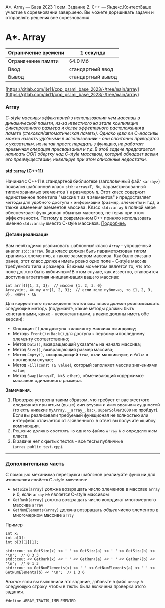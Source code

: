 A\*. Array — База 2023 1 сем. Задание 2. C++ — Яндекс.КонтестВаше участие в соревновании завершено. Вы можете дорешивать задачи и отправлять решения вне соревнования

# A\*. Array

| Ограничение времени | 1 секунда |
| --- | --- |
| Ограничение памяти | 64.0 Мб |
| Ввод | стандартный ввод |
| Вывод | стандартный вывод |

[https://gitlab.com/ibr11/cpp_psami_base_2023/-/tree/main/array](https://gitlab.com/ibr11/cpp_psami_base_2023/-/tree/main/array)

### Array

*C-style массивы эффективней в использовании чем массивы в динамической памяти, из-за известного на этапе компиляции
фиксированного размера и более эффективного расположения в памяти (стековая/автоматическая память). Однако едва ли
C-массивы можно назвать удобными в использовании - они спонтанно приводятся к указателям, их не так просто передать в
функцию, не работает привычная операция присваивания и т.д. В этой задаче предлагается написать ООП обертку над C-style
массивом, который обладает всеми его преимуществами, нивелируя при этом описанные недостатки.*

#### std::array (C++11)

Начиная с C++11 в стандартной библиотеке (заголовочный файл `<array>`) появился шаблонный класс `std::array<T, N>`,
параметризованный типом хранимых элементов `T` и размером `N`. Этот класс содержит единственное поле типа "массив `T` из
`N` элементов" и предоставляет методы для удобного доступа к информации (размер, элементы и т.д), а также изменения
элементов массива. Класс `std::array` в полной мере обеспечивает функционал обычных массивов, не теряя при этом
эффективности. Поэтому в современном C++ принято использовать именно `std::array` вместо C-style массивов.
[Подробнее.](https://en.cppreference.com/w/cpp/container/array)

#### Детали реализации

Вам необходимо реализовать шаблонный класс `Array` - упрощенный аналог `std::array`. Ваш класс должен быть
параметризован типом хранимых элементов, а также размером массива. Как было сказано ранее, этот класс должен иметь ровно
одно поле - C-style массив требуемого типа и размера. Важным моментом является то, что это поле должно быть публичным! В
этом случае, как известно, становится доступна агрегатная инициализация вашего массива:

```
int arr[4]{1, 2, 3};  // массив {1, 2, 3, 0}
Array<int, 4> my_arr{1, 2, 3};  // если поле публично, то {1, 2, 3, 0}, иначе - CE
```

Для корректного прохождения тестов ваш класс должен реализовывать следующие методы (подумайте, какие методы должны быть
константными, какие - неконстантными, а какие должны иметь обе версии):

- Операция `[]` для доступа к элементу массива по индексу;
- Методы `Front()` и `Back()` для доступа к первому и последнему элементу соответственно;
- Метод `Data()`, возвращающий указатель на начало массива;
- Метод `Size()`, возвращающий размер массива;
- Метод `Empty()`, возвращающий `true`, если массив пуст, и `false` в противном случае;
- Метод `Fill(const T& value)`, который заполняет массив значениями `value`;
- Метод `Swap(Array<T, N>& other)`, обменивающий содержимое массивов одинакового размера.

**Замечания.**

1. Проверка устроена таким образом, что требует от вас жесткого следования принятым (выше) сигнатурам и именованиям
   сущностей (то есть никакие `MyArray`, `__array_`, `back`, `superSolver3000` не пройдут). Если вы реализовали требуемый
   функционал не полностью или интерфейс отличается от заявленного, в ответ вы получите ошибку компиляции.
1. Решение должно состоять из одного файла `array.h` с определением класса.
1. В задаче нет скрытых тестов - все тесты публичные (`array_public_test.cpp`).

______________________________________________________________________

### Дополнительная часть

С помощью механизма перегрузки шаблонов реализуйте функции для извлечения свойств C-style массивов:

- `GetSize(array)` должна возвращать число элементов в массиве `array` и 0, если `array` не является C-style массивом
- `GetRank(array)` должна возвращать число координат многомерного массива `array`
- `GetNumElements(array)` должна возвращать *общее* число элементов в многомерном массиве `array`

Пример

```
int x;
int a[3];
int b[3][2][1];

std::cout << GetSize(x) << ' ' << GetSize(a) << ' ' << GetSize(b) << '\n';  // 0 3 3
std::cout << GetRank(x) << ' ' << GetRank(a) << ' ' << GetRank(b) << '\n';  // 0 1 3
std::cout << GetNumElements(x) << ' ' << GetNumElements(a) << ' ' << GetNumElements(b) << '\n';  // 1 3 6
```

*Важно:* если вы выполнили это задание, добавьте в файл `array.h` следующую строку, чтобы в тесты была включена проверка
этого задания.

```
#define ARRAY_TRAITS_IMPLEMENTED
```
